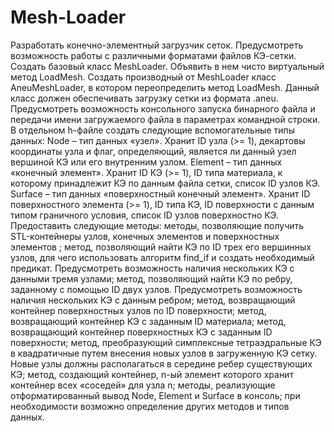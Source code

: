# Mesh-Loader
Разработать конечно-элементный загрузчик сеток.
Предусмотреть возможность работы с различными форматами файлов КЭ-сетки. Создать базовый класс MeshLoader. Объявить в нем чисто виртуальный метод LoadMesh.
Создать производный от MeshLoader класс AneuMeshLoader, в котором переопределить метод LoadMesh. Данный класс должен обеспечивать загрузку сетки из формата .aneu.
Предусмотреть возможность консольного запуска бинарного файла и передачи имени загружаемого файла в параметрах командной строки.
В отдельном h-файле создать следующие вспомогательные типы данных:
Node – тип данных «узел». Хранит ID узла (>= 1), декартовы координаты узла и флаг, определяющий, является ли данный узел вершиной КЭ или его внутренним узлом.
Element – тип данных «конечный элемент». Хранит ID КЭ (>= 1), ID типа материала, к которому принадлежит КЭ по данным файла сетки, список ID узлов КЭ.
Surface – тип данных «поверхностный конечный элемент». Хранит ID поверхностного элемента (>= 1), ID типа КЭ, ID поверхности с данным типом граничного условия, список ID узлов поверхностно КЭ.
Предоставить следующие методы:
методы, позволяющие получить STL-контейнеры узлов, конечных элементов и поверхностных элементов ;
метод, позволяющий найти КЭ по ID трех его вершинных узлов, для чего использовать алгоритм find_if и создать необходимый предикат. Предусмотреть возможность наличия нескольких КЭ с данными тремя узлами;
метод, позволяющий найти КЭ по ребру, заданному с помощью ID двух узлов. Предусмотреть возможность наличия нескольких КЭ с данным ребром;
метод, возвращающий контейнер поверхностных узлов по ID поверхности;
метод, возвращающий контейнер КЭ с заданным ID материала;
метод, возвращающий контейнер поверхностных КЭ с заданным ID поверхности;
метод, преобразующий симплексные тетраэдральные КЭ в квадратичные путем внесения новых узлов в загруженную КЭ сетку. Новые узлы должны располагаться в середине ребер существующих КЭ;
метод, создающий контейнер, n-ый элемент которого хранит контейнер всех «соседей» для узла n;
методы, реализующие отформатированный вывод Node, Element и Surface в консоль;
при необходимости возможно определение других методов и типов данных.
